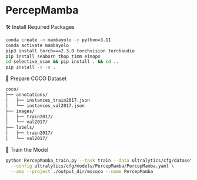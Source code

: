 # PercepMamba

🛠️ Install Required Packages

```bash
conda create -n mambayolo -y python=3.11
conda activate mambayolo
pip3 install torch===2.3.0 torchvision torchaudio
pip install seaborn thop timm einops
cd selective_scan && pip install . && cd ..
pip install -v -e .
```
📁 Prepare COCO Dataset
```bash
coco/
├── annotations/
│   ├── instances_train2017.json
│   └── instances_val2017.json
├── images/
│   ├── train2017/
│   └── val2017/
├── labels/
│   ├── train2017/
│   └── val2017/
```

🚀 Train the Model
```bash
python PercepMamba_train.py --task train --data ultralytics/cfg/datasets/coco.yaml \
  --config ultralytics/cfg/models/PercepMamba/PercepMamba.yaml \
  --amp --project ./output_dir/mscoco --name PercepMamba
```
